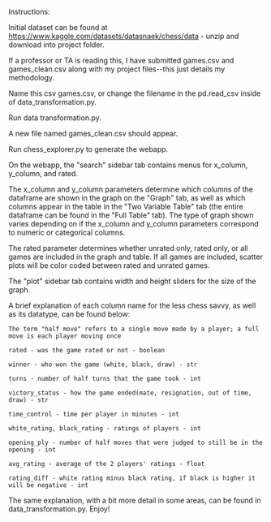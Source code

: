 Instructions:

Initial dataset can be found at https://www.kaggle.com/datasets/datasnaek/chess/data - unzip and download into project folder.

If a professor or TA is reading this, I have submitted games.csv and games_clean.csv along with my project files--this just details my methodology.

Name this csv games.csv, or change the filename in the pd.read_csv inside of data_transformation.py.

Run data transformation.py.

A new file named games_clean.csv should appear.

Run chess_explorer.py to generate the webapp.

On the webapp, the "search" sidebar tab contains menus for x_column, y_column, and rated.

The x_column and y_column parameters determine which columns of the dataframe are shown in the graph on the "Graph" tab, as well as which columns appear in the table in the "Two Variable Table" tab (the entire dataframe can be found in the "Full Table" tab). The type of graph shown varies depending on if the x_column and y_column parameters correspond to numeric or categorical columns.

The rated parameter determines whether unrated only, rated only, or all games are included in the graph and table. If all games are included, scatter plots will be color coded between rated and unrated games.

The "plot" sidebar tab contains width and height sliders for the size of the graph.

A brief explanation of each column name for the less chess savvy, as well as its datatype, can be found below:

    The term "half move" refers to a single move made by a player; a full move is each player moving once
    
    rated - was the game rated or not - boolean

    winner - who won the game (white, black, draw) - str
    
    turns - number of half turns that the game took - int
    
    victory_status - how the game ended(mate, resignation, out of time, draw) - str
    
    time_control - time per player in minutes - int
    
    white_rating, black_rating - ratings of players - int
    
    opening_ply - number of half moves that were judged to still be in the opening - int
    
    avg_rating - average of the 2 players' ratings - float
    
    rating_diff - white rating minus black rating, if black is higher it will be negative - int

The same explanation, with a bit more detail in some areas, can be found in data_transformation.py. Enjoy!


